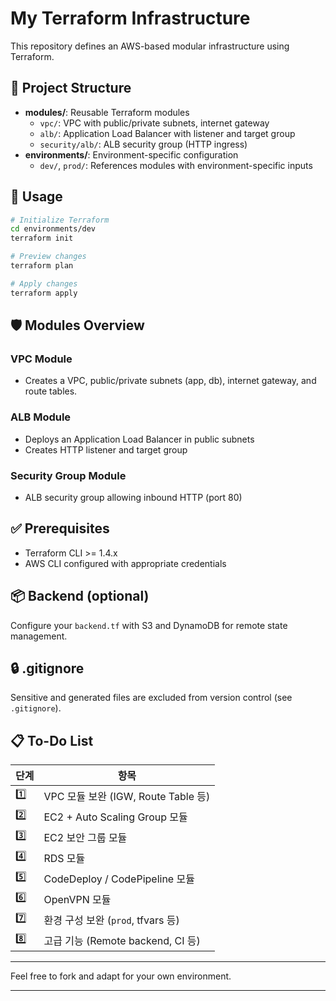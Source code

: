 # My Terraform Infrastructure

This repository defines an AWS-based modular infrastructure using Terraform.

## 🔧 Project Structure

- **modules/**: Reusable Terraform modules
  - `vpc/`: VPC with public/private subnets, internet gateway
  - `alb/`: Application Load Balancer with listener and target group
  - `security/alb/`: ALB security group (HTTP ingress)
- **environments/**: Environment-specific configuration
  - `dev/`, `prod/`: References modules with environment-specific inputs

## 🚀 Usage

```bash
# Initialize Terraform
cd environments/dev
terraform init

# Preview changes
terraform plan

# Apply changes
terraform apply
```

## 🛡️ Modules Overview

### VPC Module
- Creates a VPC, public/private subnets (app, db), internet gateway, and route tables.

### ALB Module
- Deploys an Application Load Balancer in public subnets
- Creates HTTP listener and target group

### Security Group Module
- ALB security group allowing inbound HTTP (port 80)

## ✅ Prerequisites
- Terraform CLI >= 1.4.x
- AWS CLI configured with appropriate credentials

## 📦 Backend (optional)
Configure your `backend.tf` with S3 and DynamoDB for remote state management.

## 🔒 .gitignore
Sensitive and generated files are excluded from version control (see `.gitignore`).

## 📋 To-Do List

| 단계 | 항목 |
|------|------|
| 1️⃣ | VPC 모듈 보완 (IGW, Route Table 등) |
| 2️⃣ | EC2 + Auto Scaling Group 모듈 |
| 3️⃣ | EC2 보안 그룹 모듈 |
| 4️⃣ | RDS 모듈 |
| 5️⃣ | CodeDeploy / CodePipeline 모듈 |
| 6️⃣ | OpenVPN 모듈 |
| 7️⃣ | 환경 구성 보완 (`prod`, tfvars 등) |
| 8️⃣ | 고급 기능 (Remote backend, CI 등) |

---

Feel free to fork and adapt for your own environment.

---
